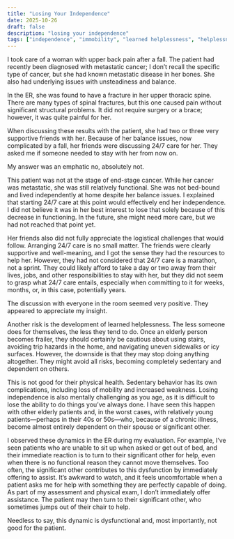 ```yaml
---
title: "Losing Your Independence"
date: 2025-10-26
draft: false
description: "losing your independence"
tags: ["independence", "immobility", "learned helplessness", "helplessness", "24/7", "metastatic", "cancer"]
---
```


I took care of a woman with upper back pain after a fall. The patient had recently been diagnosed with metastatic cancer; I don’t recall the specific type of cancer, but she had known metastatic disease in her bones. She also had underlying issues with unsteadiness and balance.

In the ER, she was found to have a fracture in her upper thoracic spine. There are many types of spinal fractures, but this one caused pain without significant structural problems. It did not require surgery or a brace; however, it was quite painful for her.

When discussing these results with the patient, she had two or three very supportive friends with her. Because of her balance issues, now complicated by a fall, her friends were discussing 24/7 care for her. They asked me if someone needed to stay with her from now on.

My answer was an emphatic no, absolutely not. 

This patient was not at the stage of end-stage cancer. While her cancer was metastatic, she was still relatively functional. She was not bed-bound and lived independently at home despite her balance issues. I explained that starting 24/7 care at this point would effectively end her independence. I did not believe it was in her best interest to lose that solely because of this decrease in functioning. In the future, she might need more care, but we had not reached that point yet.

Her friends also did not fully appreciate the logistical challenges that would follow. Arranging 24/7 care is no small matter. The friends were clearly supportive and well-meaning, and I got the sense they had the resources to help her. However, they had not considered that 24/7 care is a marathon, not a sprint. They could likely afford to take a day or two away from their lives, jobs, and other responsibilities to stay with her, but they did not seem to grasp what 24/7 care entails, especially when committing to it for weeks, months, or, in this case, potentially years.

The discussion with everyone in the room seemed very positive. They appeared to appreciate my insight.

Another risk is the development of learned helplessness. The less someone does for themselves, the less they tend to do. Once an elderly person becomes frailer, they should certainly be cautious about using stairs, avoiding trip hazards in the home, and navigating uneven sidewalks or icy surfaces. However, the downside is that they may stop doing anything altogether. They might avoid all risks, becoming completely sedentary and dependent on others.

This is not good for their physical health. Sedentary behavior has its own complications, including loss of mobility and increased weakness. Losing independence is also mentally challenging as you age, as it is difficult to lose the ability to do things you’ve always done. I have seen this happen with other elderly patients and, in the worst cases, with relatively young patients—perhaps in their 40s or 50s—who, because of a chronic illness, become almost entirely dependent on their spouse or significant other.

I observed these dynamics in the ER during my evaluation. For example, I’ve seen patients who are unable to sit up when asked or get out of bed, and their immediate reaction is to turn to their significant other for help, even when there is no functional reason they cannot move themselves. Too often, the significant other contributes to this dysfunction by immediately offering to assist. It’s awkward to watch, and it feels uncomfortable when a patient asks me for help with something they are perfectly capable of doing. As part of my assessment and physical exam, I don’t immediately offer assistance. The patient may then turn to their significant other, who sometimes jumps out of their chair to help.

Needless to say, this dynamic is dysfunctional and, most importantly, not good for the patient.
